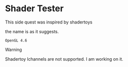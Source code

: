 # Shader Tester

This side quest was inspired by shadertoys

the name is as it suggests.

```text
OpenGL 4.6
```

> [!WARNING]
> Shadertoy Ichannels are not supported.
> I am working on it.